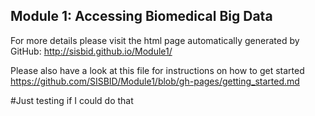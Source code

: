## Module 1: Accessing Biomedical Big Data 

For more details please visit the html page automatically generated by GitHub: http://sisbid.github.io/Module1/

Please also have a look at this file for instructions on how to get started
https://github.com/SISBID/Module1/blob/gh-pages/getting_started.md



#Just testing if I could do that